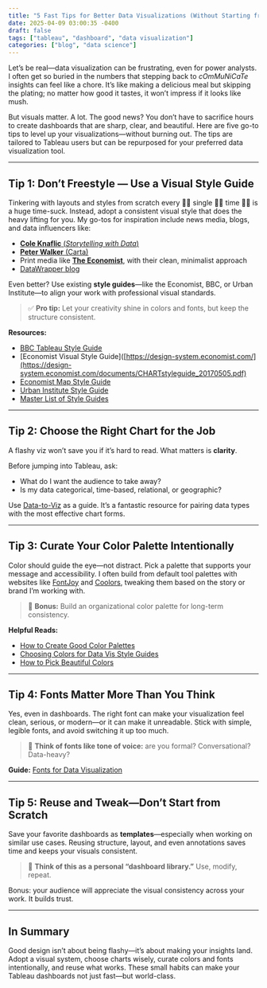 ```yaml
---
title: "5 Fast Tips for Better Data Visualizations (Without Starting from Scratch)"
date: 2025-04-09 03:00:35 -0400
draft: false
tags: ["tableau", "dashboard", "data visualization"]
categories: ["blog", "data science"]
---
```


Let’s be real—data visualization can be frustrating, even for power analysts. I often get so buried in the numbers that stepping back to *cOmMuNiCaTe* insights can feel like a chore. It’s like making a delicious meal but skipping the plating; no matter how good it tastes, it won’t impress if it looks like mush.

But visuals matter. A lot. The good news? You don’t have to sacrifice hours to create dashboards that are sharp, clear, and beautiful. Here are five go-to tips to level up your visualizations—without burning out. The tips are tailored to Tableau users but can be repurposed for your preferred data visualization tool.

---

## Tip 1: Don’t Freestyle — Use a Visual Style Guide

Tinkering with layouts and styles from scratch every 👏🏿 single 👏🏿 time 👏🏿 is a huge time-suck. Instead, adopt a consistent visual style that does the heavy lifting for you. My go-tos for inspiration include news media, blogs, and data influencers like:

- [**Cole Knaflic** (*Storytelling with Data*)](https://www.storytellingwithdata.com/)
- [**Peter Walker** (Carta)](https://carta.com/author/peter-walker/)
- Print media like [**The Economist**](https://www.economist.com/topics/graphic-detail), with their clean, minimalist approach
- [DataWrapper blog](https://www.datawrapper.de/blog/)

Even better? Use existing **style guides**—like the Economist, BBC, or Urban Institute—to align your work with professional visual standards.

> ✅ **Pro tip:** Let your creativity shine in colors and fonts, but keep the structure consistent.

**Resources:**

- [BBC Tableau Style Guide](https://public.tableau.com/app/profile/bbc.audiences/viz/BBCAudiencesTableauStyleGuide/MoreInfo2)  
- [Economist Visual Style Guide]([https://design-system.economist.com/](https://design-system.economist.com/documents/CHARTstyleguide_20170505.pdf)
- [Economist Map Style Guide](https://design-system.economist.com/documents/MAPstyleguide_20170505.pdf)
- [Urban Institute Style Guide](https://urbaninstitute.github.io/graphics-styleguide/#third-party-tools)  
- [Master List of Style Guides](https://docs.google.com/spreadsheets/d/1F1gm5QLXh3USC8ZFx_M9TXYxmD-X5JLDD0oJATRTuIE/edit#gid=1679646668)

---

## Tip 2: Choose the Right Chart for the Job

A flashy viz won’t save you if it’s hard to read. What matters is **clarity**.

Before jumping into Tableau, ask:

- What do I want the audience to take away?
- Is my data categorical, time-based, relational, or geographic?

Use [Data-to-Viz](https://www.data-to-viz.com/) as a guide. It’s a fantastic resource for pairing data types with the most effective chart forms.

---

## Tip 3: Curate Your Color Palette Intentionally

Color should guide the eye—not distract. Pick a palette that supports your message and accessibility. I often build from default tool palettes with websites like [FontJoy](https://fontjoy.com/) and [Coolors](https://coolors.co/), tweaking them based on the story or brand I’m working with.

> 🎨 **Bonus:** Build an organizational color palette for long-term consistency.

**Helpful Reads:**

- [How to Create Good Color Palettes](https://www.datawrapper.de/blog/create-good-color-palettes)  
- [Choosing Colors for Data Vis Style Guides](https://www.datawrapper.de/blog/colors-for-data-vis-style-guides)  
- [How to Pick Beautiful Colors](https://www.datawrapper.de/blog/beautifulcolors)

---

## Tip 4: Fonts Matter More Than You Think

Yes, even in dashboards. The right font can make your visualization feel clean, serious, or modern—or it can make it unreadable. Stick with simple, legible fonts, and avoid switching it up too much.

> 🧠 **Think of fonts like tone of voice:** are you formal? Conversational? Data-heavy?

**Guide:** [Fonts for Data Visualization](https://blog.datawrapper.de/fonts-for-data-visualization/)

---

## Tip 5: Reuse and Tweak—Don’t Start from Scratch

Save your favorite dashboards as **templates**—especially when working on similar use cases. Reusing structure, layout, and even annotations saves time and keeps your visuals consistent.

> 🔁 **Think of this as a personal “dashboard library.”** Use, modify, repeat.

Bonus: your audience will appreciate the visual consistency across your work. It builds trust.

---

## In Summary

Good design isn’t about being flashy—it’s about making your insights land. Adopt a visual system, choose charts wisely, curate colors and fonts intentionally, and reuse what works. These small habits can make your Tableau dashboards not just fast—but world-class.
